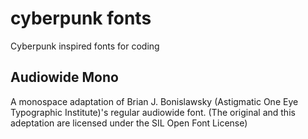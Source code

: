 # cyberpunk fonts
Cyberpunk inspired fonts for coding

## Audiowide Mono

A monospace adaptation of Brian J. Bonislawsky (Astigmatic One Eye Typographic Institute)'s regular audiowide font.
(The original and this adeptation are licensed under the SIL Open Font License)
